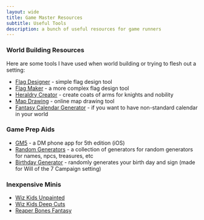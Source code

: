 ```yaml
---
layout: wide
title: Game Master Resources
subtitle: Useful Tools
description: a bunch of useful resources for game runners
---
```



<h3>World Building Resources</h3>

Here are some tools I have used when world building or trying to flesh out a setting:

- [Flag Designer](https://flag-designer.appspot.com/) - simple flag design tool
- [Flag Maker](https://andrewsarnold.github.io/FlagMaker-Jr/) - a more complex flag design tool
- [Heraldry Creator](http://rpg.uplink.fi/heraldry/?template=main) - create coats of arms for knights and nobility
- [Map Drawing](http://inkarnate.com/) - online map drawing tool
- [Fantasy Calendar Generator](https://donjon.bin.sh/fantasy/calendar/) - if you want to have non-standard calendar in your world


<h3>Game Prep Aids</h3>

- [GM5](https://apps.apple.com/us/app/game-master-5th-edition/id908176026) - a DM phone app for 5th edition (iOS)
- [Random Generators](https://donjon.bin.sh/) - a collection of generators for random generators for names, npcs, treasures, etc
- [Birthday Generator](https://wot7bday.glitch.me/) - randomly generates your birth day and sign (made for Will of the 7 Campaign setting)

<h3>Inexpensive Minis</h3>

- [Wiz Kids Unpainted](https://wizkids.com/dnd-unpainted/)
- [Wiz Kids Deep Cuts](https://wizkids.com/deep-cuts-unpainted/)
- [Reaper Bones Fantasy](https://www.reapermini.com/miniatures/bones+fantasy/latest)
